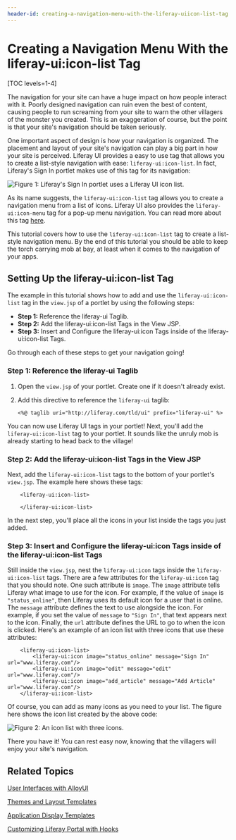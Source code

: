 ```yaml
---
header-id: creating-a-navigation-menu-with-the-liferay-uiicon-list-tag
---
```


# Creating a Navigation Menu With the liferay-ui:icon-list Tag

[TOC levels=1-4]

The navigation for your site can have a huge impact on how people interact with 
it. Poorly designed navigation can ruin even the best of content, causing people 
to run screaming from your site to warn the other villagers of the monster you 
created. This is an exaggeration of course, but the point is that your site's 
navigation should be taken seriously.

One important aspect of design is how your navigation is organized. The 
placement and layout of your site's navigation can play a big part in how your 
site is perceived. Liferay UI provides a easy to use tag that allows you to 
create a list-style navigation with ease: `liferay-ui:icon-list`. In fact, 
Liferay's Sign In portlet makes use of this tag for its navigation:

![Figure 1: Liferay's Sign In portlet uses a Liferay UI icon list.](../../images/icon-list-02.png)

As its name suggests, the `liferay-ui:icon-list` tag allows you to create a 
navigation menu from a list of icons. Liferay UI also provides the 
`liferay-ui:icon-menu` tag for a pop-up menu navigation. You can read more 
about this tag [here](http://dev.liferay.com/tutorials/-/knowledge_base/6-2/creating-a-navigation-menu-with-the-liferay-ui-icon-menu-tag). 

This tutorial covers how to use the `liferay-ui:icon-list` tag to create a 
list-style navigation menu. By the end of this tutorial you should be able to 
keep the torch carrying mob at bay, at least when it comes to the navigation of 
your apps.

## Setting Up the liferay-ui:icon-list Tag

The example in this tutorial shows how to add and use the `liferay-ui:icon-list` 
tag in the `view.jsp` of a portlet by using the following steps:

- **Step 1:** Reference the liferay-ui Taglib.
- **Step 2:** Add the liferay-ui:icon-list Tags in the View JSP.
- **Step 3:** Insert and Configure the liferay-ui:icon Tags inside of the liferay-ui:icon-list Tags.

Go through each of these steps to get your navigation going!

### Step 1: Reference the liferay-ui Taglib

1.  Open the `view.jsp` of your portlet. Create one if it doesn't already 
    exist.

2.  Add this directive to reference the `liferay-ui` taglib:

        <%@ taglib uri="http://liferay.com/tld/ui" prefix="liferay-ui" %>

You can now use Liferay UI tags in your portlet! Next, you'll add the 
`liferay-ui:icon-list` tag to your portlet. It sounds like the unruly mob is 
already starting to head back to the village!

### Step 2: Add the liferay-ui:icon-list Tags in the View JSP

Next, add the `liferay-ui:icon-list` tags to the bottom of your portlet's 
`view.jsp`. The example here shows these tags:

        <liferay-ui:icon-list>

        </liferay-ui:icon-list>

In the next step, you'll place all the icons in your list inside the tags you 
just added.

### Step 3: Insert and Configure the liferay-ui:icon Tags inside of the liferay-ui:icon-list Tags

Still inside the `view.jsp`, nest the `liferay-ui:icon` tags inside the 
`liferay-ui:icon-list` tags. There are a few attributes for the 
`liferay-ui:icon` tag that you should note. One such attribute is 
`image`. The `image` attribute tells Liferay what image to use for the icon. For 
example, if the value of `image` is `"status_online"`, then Liferay uses its 
default icon for a user that is online. The `message` attribute defines the text 
to use alongside the icon. For example, if you set the value of `message` to 
`"Sign In"`, that text appears next to the icon. Finally, the `url` attribute 
defines the URL to go to when the icon is clicked. Here's an example of an icon 
list with three icons that use these attributes:

        <liferay-ui:icon-list>
            <liferay-ui:icon image="status_online" message="Sign In" url="www.liferay.com"/>
            <liferay-ui:icon image="edit" message="edit" url="www.liferay.com"/>
            <liferay-ui:icon image="add_article" message="Add Article" url="www.liferay.com"/>
        </liferay-ui:icon-list>

Of course, you can add as many icons as you need to your list. The figure here 
shows the icon list created by the above code:

![Figure 2: An icon list with three icons.](../../images/icon-list-01.png)

There you have it! You can rest easy now, knowing that the villagers will enjoy
your site's navigation.

## Related Topics

[User Interfaces with AlloyUI](/docs/6-2/tutorials/-/knowledge_base/t/alloyui)

[Themes and Layout Templates](/docs/6-2/tutorials/-/knowledge_base/t/themes-and-layout-templates)

[Application Display Templates](/docs/6-2/tutorials/-/knowledge_base/t/application-display-templates)

[Customizing Liferay Portal with Hooks](/docs/6-2/tutorials/-/knowledge_base/t/customizing-liferay-portal)
